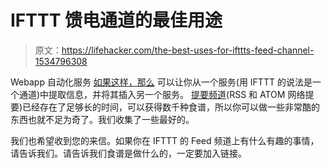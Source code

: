 # IFTTT 馈电通道的最佳用途

> 原文：<https://lifehacker.com/the-best-uses-for-ifttts-feed-channel-1534796308>

Webapp 自动化服务 [如果这样，那么](https://ifttt.com/) 可以让你从一个服务(用 IFTTT 的说法是一个通道)中提取信息，并将其插入另一个服务。 [提要频道](https://ifttt.com/feed)(RSS 和 ATOM 网络提要)已经存在了足够长的时间，可以获得数千种食谱，所以你可以做一些非常酷的东西也就不足为奇了。我们收集了一些最好的。



我们也希望收到您的来信。如果你在 IFTTT 的 Feed 频道上有什么有趣的事情，请告诉我们。请告诉我们食谱是做什么的，一定要加入链接。